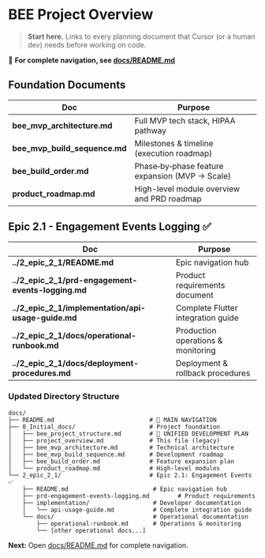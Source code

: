 # BEE Project Overview

> **Start here.**  Links to every planning document that Cursor (or a human dev) needs before working on code.

📖 **For complete navigation, see [docs/README.md](../README.md)**

## Foundation Documents

| Doc | Purpose |
|-----|---------|
| **bee_mvp_architecture.md** | Full MVP tech stack, HIPAA pathway |
| **bee_mvp_build_sequence.md** | Milestones & timeline (execution roadmap) |
| **bee_build_order.md** | Phase‑by‑phase feature expansion (MVP → Scale) |
| **product_roadmap.md** | High-level module overview and PRD roadmap |

## Epic 2.1 - Engagement Events Logging ✅

| Doc | Purpose |
|-----|---------|
| **../2_epic_2_1/README.md** | Epic navigation hub |
| **../2_epic_2_1/prd-engagement-events-logging.md** | Product requirements document |
| **../2_epic_2_1/implementation/api-usage-guide.md** | Complete Flutter integration guide |
| **../2_epic_2_1/docs/operational-runbook.md** | Production operations & monitoring |
| **../2_epic_2_1/docs/deployment-procedures.md** | Deployment & rollback procedures |

### Updated Directory Structure
```
docs/
├── README.md                           # 🎯 MAIN NAVIGATION
├── 0_Initial_docs/                     # Project foundation
│   ├── bee_project_structure.md        # 🎯 UNIFIED DEVELOPMENT PLAN
│   ├── project_overview.md             # This file (legacy)
│   ├── bee_mvp_architecture.md         # Technical architecture
│   ├── bee_mvp_build_sequence.md       # Development roadmap
│   ├── bee_build_order.md              # Feature expansion plan
│   └── product_roadmap.md              # High-level modules
└── 2_epic_2_1/                         # Epic 2.1: Engagement Events ✅
    ├── README.md                        # Epic navigation hub
    ├── prd-engagement-events-logging.md        # Product requirements
    ├── implementation/                  # Developer documentation
    │   └── api-usage-guide.md           # Complete integration guide
    └── docs/                            # Operational documentation
        ├── operational-runbook.md       # Operations & monitoring
        └── [other operational docs...]
```

**Next:** Open [docs/README.md](../README.md) for complete navigation.
